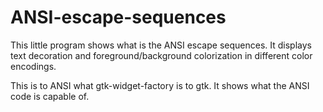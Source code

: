 # ANSI-escape-sequences
This little program shows what is the ANSI escape sequences.
It displays text decoration and foreground/background colorization in different color encodings.

This is to ANSI what gtk-widget-factory is to gtk.
It shows what the ANSI code is capable of.
